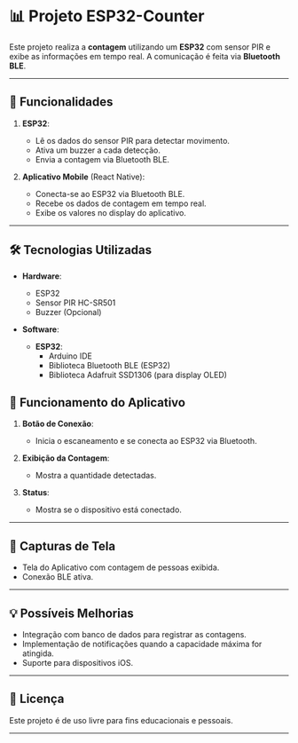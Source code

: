 
# 📊 **Projeto ESP32-Counter**

Este projeto realiza a **contagem** utilizando um **ESP32** com sensor PIR e exibe as informações em tempo real. A comunicação é feita via **Bluetooth BLE**.

---

## 🚀 **Funcionalidades**

1. **ESP32**:
   - Lê os dados do sensor PIR para detectar movimento.
   - Ativa um buzzer a cada detecção.
   - Envia a contagem via Bluetooth BLE.

2. **Aplicativo Mobile** (React Native):
   - Conecta-se ao ESP32 via Bluetooth BLE.
   - Recebe os dados de contagem em tempo real.
   - Exibe os valores no display do aplicativo.

---

## 🛠️ **Tecnologias Utilizadas**

- **Hardware**:
  - ESP32
  - Sensor PIR HC-SR501
  - Buzzer (Opcional)

- **Software**:
  - **ESP32**:
    - Arduino IDE
    - Biblioteca Bluetooth BLE (ESP32)
    - Biblioteca Adafruit SSD1306 (para display OLED)


## 📱 **Funcionamento do Aplicativo**

1. **Botão de Conexão**: 
   - Inicia o escaneamento e se conecta ao ESP32 via Bluetooth.

2. **Exibição da Contagem**:
   - Mostra a quantidade detectadas.

3. **Status**:
   - Mostra se o dispositivo está conectado.

---

## 📸 **Capturas de Tela**

- Tela do Aplicativo com contagem de pessoas exibida.
- Conexão BLE ativa.

---

## 💡 **Possíveis Melhorias**

- Integração com banco de dados para registrar as contagens.
- Implementação de notificações quando a capacidade máxima for atingida.
- Suporte para dispositivos iOS.

---

## 📄 **Licença**

Este projeto é de uso livre para fins educacionais e pessoais.

---

